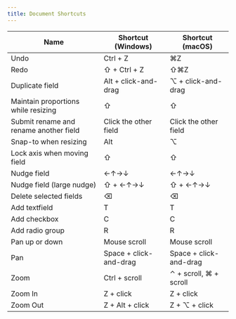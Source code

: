 ```yaml
---
title: Document Shortcuts
---
```


| Name                                   | Shortcut (Windows)     | Shortcut (macOS)       |
| -------------------------------------- | ---------------------- | ---------------------- |
| Undo                                   | Ctrl + Z               | ⌘Z                     |
| Redo                                   | ⇧ + Ctrl + Z           | ⇧⌘Z                    |
| Duplicate field                        | Alt + click-and-drag   | ⌥ + click-and-drag     |
| Maintain proportions while resizing    | ⇧                      | ⇧                      |
| Submit rename and rename another field | Click the other field  | Click the other field  |
| Snap-to when resizing                  | Alt                    | ⌥                      |
| Lock axis when moving field            | ⇧                      | ⇧                      |
| Nudge field                            | ←↑→↓                   | ←↑→↓                   |
| Nudge field (large nudge)              | ⇧ + ←↑→↓               | ⇧ + ←↑→↓               |
| Delete selected fields                 | ⌫                      | ⌫                      |
| Add textfield                          | T                      | T                      |
| Add checkbox                           | C                      | C                      |
| Add radio group                        | R                      | R                      |
| Pan up or down                         | Mouse scroll           | Mouse scroll           |
| Pan                                    | Space + click-and-drag | Space + click-and-drag |
| Zoom                                   | Ctrl + scroll          | ⌃ + scroll, ⌘ + scroll |
| Zoom In                                | Z + click              | Z + click              |
| Zoom Out                               | Z + Alt + click        | Z + ⌥ + click          |
